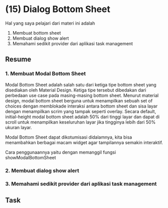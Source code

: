 # (15) Dialog Bottom Sheet

Hal yang saya pelajari dari materi ini adalah
1. Membuat bottom sheet
2. Membuat dialog show alert
3. Memahami sedikit provider dari aplikasi task management

## Resume

### 1. Membuat Modal Bottom Sheet

Modal Bottom Sheet adalah salah satu dari ketiga tipe bottom sheet yang disediakan oleh Material Design. Ketiga tipe tersebut dibedakan dari perbedaan use case pada masing-masing bottom sheet. Menurut material design, modal bottom sheet berguna untuk menampilkan sebuah set of choices dengan memblokade interaksi antara bottom sheet dan sisa layar dengan menampilkan scrim yang tampak seperti overlay. Secara default, initial-height modal bottom sheet adalah 50% dari tinggi layar dan dapat di scroll untuk menampilkan keseluruhan layar jika tingginya lebih dari 50% ukuran layar. 

Modal Bottom Sheet dapat dikotumisasi didalamnya, kita bisa menambahkan berbagai macam widget agar tampilannya semakin interaktif.

Cara penggunaannya yaitu dengan memanggil fungsi showModalBottomSheet


### 2. Membuat dialog show alert

### 3. Memahami sedikit provider dari aplikasi task management


## Task
